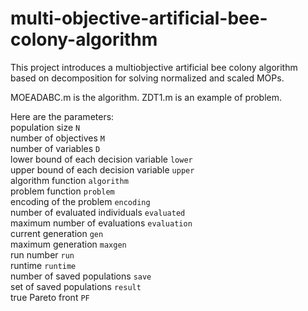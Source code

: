 # multi-objective-artificial-bee-colony-algorithm
This project introduces a multiobjective artificial bee colony algorithm based on decomposition for solving normalized and scaled MOPs.

MOEADABC.m is the algorithm. ZDT1.m is an example of problem.

Here are the parameters:   
population size  `N`  
number of objectives  `M`  
number of variables  `D`  
lower bound of each decision variable  `lower`  
upper bound of each decision variable  `upper`  
algorithm function  `algorithm`  
problem function  `problem`  
encoding of the problem  `encoding`  
number of evaluated individuals  `evaluated`  
maximum number of evaluations  `evaluation`  
current generation  `gen`  
maximum generation  `maxgen`  
run number  `run`  
runtime  `runtime`  
number of saved populations  `save`  
set of saved populations  `result`  
true Pareto front  `PF`  

